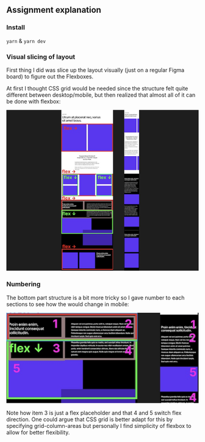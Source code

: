 ## Assignment explanation

### Install

`yarn` & `yarn dev`

### Visual slicing of layout

First thing I did was slice up the layout visually (just on a regular Figma board) to figure out the Flexboxes.

At first I thought CSS grid would be needed since the structure felt quite different between desktop/mobile, but then realized that almost all of it can be done with flexbox:

![](./public/images/brink-assignment-slicing.jpg)

### Numbering

The bottom part structure is a bit more tricky so I gave number to each sections to see how the would change in mobile:

![](./public/images/brink-numbering.jpg)

Note how item 3 is just a flex placeholder and that 4 and 5 switch flex direction. One could argue that CSS grid is better adapt for this by specifying grid-column-areas but personally I find simplicity of flexbox to allow for better flexibility.

